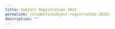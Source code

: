```yaml
---
title: Subject Registration 2023
permalink: /students/subject-registration-2023/
description: ""
---
```

